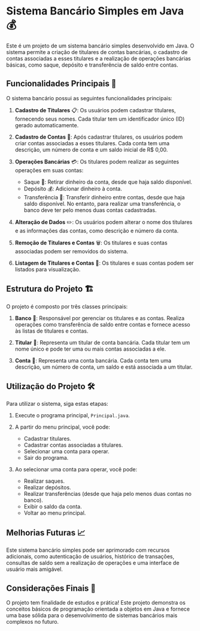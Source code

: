 # Sistema Bancário Simples em Java 💰

Este é um projeto de um sistema bancário simples desenvolvido em Java. O sistema permite a criação de titulares de contas bancárias, o cadastro de contas associadas a esses titulares e a realização de operações bancárias básicas, como saque, depósito e transferência de saldo entre contas.

## Funcionalidades Principais 🚀

O sistema bancário possui as seguintes funcionalidades principais:

1. **Cadastro de Titulares** 📋: Os usuários podem cadastrar titulares, fornecendo seus nomes. Cada titular tem um identificador único (ID) gerado automaticamente.

2. **Cadastro de Contas** 🏦: Após cadastrar titulares, os usuários podem criar contas associadas a esses titulares. Cada conta tem uma descrição, um número de conta e um saldo inicial de R$ 0,00.

3. **Operações Bancárias** 💳: Os titulares podem realizar as seguintes operações em suas contas:
   - Saque 💸: Retirar dinheiro da conta, desde que haja saldo disponível.
   - Depósito 💰: Adicionar dinheiro à conta.
   - Transferência 🔄: Transferir dinheiro entre contas, desde que haja saldo disponível. No entanto, para realizar uma transferência, o banco deve ter pelo menos duas contas cadastradas.

4. **Alteração de Dados** ✏️: Os usuários podem alterar o nome dos titulares e as informações das contas, como descrição e número da conta.

5. **Remoção de Titulares e Contas** 🗑️: Os titulares e suas contas associadas podem ser removidos do sistema.

6. **Listagem de Titulares e Contas** 📜: Os titulares e suas contas podem ser listados para visualização.

## Estrutura do Projeto 🏗️

O projeto é composto por três classes principais:

1. **Banco** 🏦: Responsável por gerenciar os titulares e as contas. Realiza operações como transferência de saldo entre contas e fornece acesso às listas de titulares e contas.

2. **Titular** 👤: Representa um titular de conta bancária. Cada titular tem um nome único e pode ter uma ou mais contas associadas a ele.

3. **Conta** 💼: Representa uma conta bancária. Cada conta tem uma descrição, um número de conta, um saldo e está associada a um titular.

## Utilização do Projeto 🛠️

Para utilizar o sistema, siga estas etapas:

1. Execute o programa principal, `Principal.java`.

2. A partir do menu principal, você pode:
   - Cadastrar titulares.
   - Cadastrar contas associadas a titulares.
   - Selecionar uma conta para operar.
   - Sair do programa.

3. Ao selecionar uma conta para operar, você pode:
   - Realizar saques.
   - Realizar depósitos.
   - Realizar transferências (desde que haja pelo menos duas contas no banco).
   - Exibir o saldo da conta.
   - Voltar ao menu principal.

## Melhorias Futuras 📈

Este sistema bancário simples pode ser aprimorado com recursos adicionais, como autenticação de usuários, histórico de transações, consultas de saldo sem a realização de operações e uma interface de usuário mais amigável.

## Considerações Finais 📝

O projeto tem finalidade de estudos e prática! Este projeto demonstra os conceitos básicos de programação orientada a objetos em Java e fornece uma base sólida para o desenvolvimento de sistemas bancários mais complexos no futuro.


